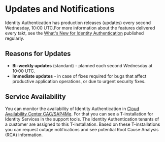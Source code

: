 <!-- loio8e44a7a2bb2241deb6d7f4131aa9494b -->

# Updates and Notifications 

Identity Authentication has production releases \(updates\) every second Wednesday, 10:00 UTC.For more information about the features delivered every takt, see the [What's New for Identity Authentication](what-s-new-for-identity-authentication-de21efe.md) published regularly. 



## Reasons for Updates

-   **Bi-weekly updates** \(standard\) - planned each second Wednesday at 10:00 UTC.
-   **Immediate updates** - in case of fixes required for bugs that affect productive application operations, or due to urgent security fixes.



<a name="loio8e44a7a2bb2241deb6d7f4131aa9494b__section_i2g_jg4_dvb"/>

## Service Availability

You can monitor the availability of Identity Authentication in [Cloud Availability Center CAC/SAP4Me](https://launchpad.support.sap.com/#/cacv2/pg/SES_DEVEFF/0000281177). For that you can see a T-installation for Identity Services in the support tools. The Identity Authentication tenants of a customer are assigned to this T-installation. Based on these T-installations you can request outage notifications and see potential Root Cause Analysis \(RCA\) information.

